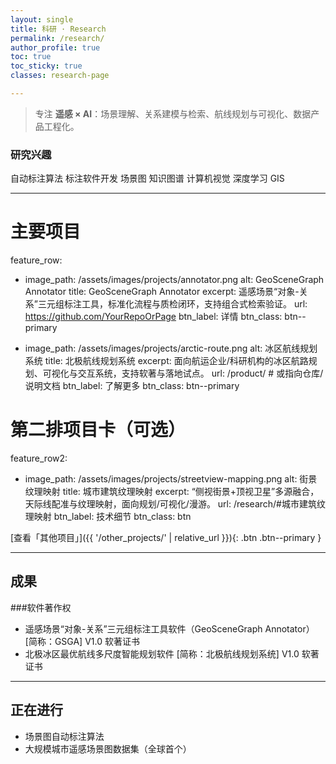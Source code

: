 ```yaml
---
layout: single
title: 科研 · Research
permalink: /research/
author_profile: true
toc: true
toc_sticky: true
classes: research-page

---
```


> 专注 **遥感 × AI**：场景理解、关系建模与检索、航线规划与可视化、数据产品工程化。

### 研究兴趣
<div class="tags">
  <span class="tag teal">自动标注算法</span>
  <span class="tag orange">标注软件开发</span>
  <span class="tag blue">场景图</span>
  <span class="tag yellow">知识图谱</span>
  <span class="tag purple">计算机视觉</span>
  <span class="tag indigo">深度学习</span>
  <span class="tag green">GIS</span>
  
</div>

---

# 主要项目
feature_row:
  - image_path: /assets/images/projects/annotator.png
    alt: GeoSceneGraph Annotator
    title: GeoSceneGraph Annotator
    excerpt: 遥感场景“对象-关系”三元组标注工具，标准化流程与质检闭环，支持组合式检索验证。
    url: https://github.com/YourRepoOrPage
    btn_label: 详情
    btn_class: btn--primary
    
  - image_path: /assets/images/projects/arctic-route.png
    alt: 冰区航线规划系统
    title: 北极航线规划系统
    excerpt: 面向航运企业/科研机构的冰区航路规划、可视化与交互系统，支持软著与落地试点。
    url: /product/   # 或指向仓库/说明文档
    btn_label: 了解更多
    btn_class: btn--primary

# 第二排项目卡（可选）
feature_row2:
  - image_path: /assets/images/projects/streetview-mapping.png
    alt: 街景纹理映射
    title: 城市建筑纹理映射
    excerpt: “侧视街景+顶视卫星”多源融合，天际线配准与纹理映射，面向规划/可视化/漫游。
    url: /research/#城市建筑纹理映射
    btn_label: 技术细节
    btn_class: btn

[查看「其他项目」]({{ '/other_projects/' | relative_url }}){: .btn .btn--primary }

<!--## 代表性工作 / 项目
{% include feature_row %}

{% include feature_row id="feature_row2" %}
-->

---

## 成果
<!--
- **论文标题 A** · *作者1, 作者2, 你* · 期刊/会议 · 年份  
  [PDF](/assets/papers/paper-a.pdf){: .btn } [代码](https://github.com/...){: .btn } [海报](/assets/papers/poster-a.pdf){: .btn }
- **论文标题 B** · *你, 作者2* · 会议（Oral） · 年份  
  [PDF](/assets/papers/paper-b.pdf){: .btn } [数据集](/assets/data/xyz.zip){: .btn }

> 把真实条目替换即可；按钮可保留或删除。
-->
###软件著作权
- 遥感场景“对象-关系”三元组标注工具软件（GeoSceneGraph Annotator） [简称：GSGA] V1.0 软著证书
- 北极冰区最优航线多尺度智能规划软件 [简称：北极航线规划系统] V1.0 软著证书

---

## 正在进行
- 场景图自动标注算法
- 大规模城市遥感场景图数据集（全球首个）

